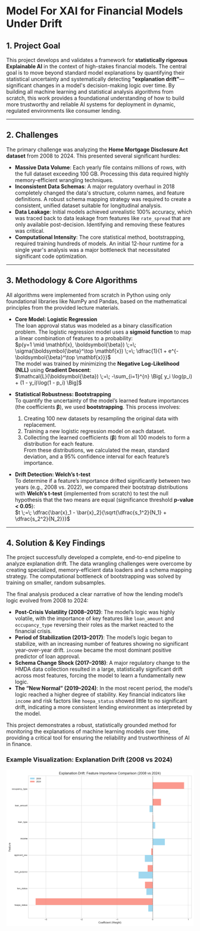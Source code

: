 # Model For XAI for Financial Models Under Drift

## 1. Project Goal

This project develops and validates a framework for **statistically rigorous Explainable AI** in the context of high-stakes financial models. The central goal is to move beyond standard model explanations by quantifying their statistical uncertainty and systematically detecting **"explanation drift"**—significant changes in a model's decision-making logic over time. By building all machine learning and statistical analysis algorithms from scratch, this work provides a foundational understanding of how to build more trustworthy and reliable AI systems for deployment in dynamic, regulated environments like consumer lending.

---

## 2. Challenges

The primary challenge was analyzing the **Home Mortgage Disclosure Act dataset** from 2008 to 2024. This presented several significant hurdles:

* **Massive Data Volume**: Each yearly file contains millions of rows, with the full dataset exceeding 100 GB. Processing this data required highly memory-efficient wrangling techniques.
* **Inconsistent Data Schemas**: A major regulatory overhaul in 2018 completely changed the data's structure, column names, and feature definitions. A robust schema mapping strategy was required to create a consistent, unified dataset suitable for longitudinal analysis.
* **Data Leakage**: Initial models achieved unrealistic 100% accuracy, which was traced back to data leakage from features like `rate_spread` that are only available post-decision. Identifying and removing these features was critical.
* **Computational Intensity**: The core statistical method, bootstrapping, required training hundreds of models. An initial 12-hour runtime for a single year's analysis was a major bottleneck that necessitated significant code optimization.

---

## 3. Methodology & Core Algorithms

All algorithms were implemented from scratch in Python using only foundational libraries like NumPy and Pandas, based on the mathematical principles from the provided lecture materials.

* **Core Model: Logistic Regression**  
  The loan approval status was modeled as a binary classification problem. The logistic regression model uses a **sigmoid function** to map a linear combination of features to a probability:  
  $p(y=1 \mid \mathbf{x}, \boldsymbol{\beta}) \;=\; \sigma(\boldsymbol{\beta}^\top \mathbf{x}) \;=\; \dfrac{1}{1 + e^{-\boldsymbol{\beta}^\top \mathbf{x}}}$  
  The model was trained by minimizing the **Negative Log-Likelihood (NLL)** using **Gradient Descent**:  
  $\mathcal{L}(\boldsymbol{\beta}) \;=\; -\sum_{i=1}^{n} \Big[ y_i \log(p_i) + (1 - y_i)\log(1 - p_i) \Big]$

* **Statistical Robustness: Bootstrapping**  
  To quantify the uncertainty of the model’s learned feature importances (the coefficients $\boldsymbol{\beta}$), we used **bootstrapping**. This process involves:
  1. Creating 100 new datasets by resampling the original data with replacement.
  2. Training a new logistic regression model on each dataset.
  3. Collecting the learned coefficients ($\boldsymbol{\beta}$) from all 100 models to form a distribution for each feature.  
  From these distributions, we calculated the mean, standard deviation, and a 95% confidence interval for each feature’s importance.

* **Drift Detection: Welch’s t-test**  
  To determine if a feature’s importance drifted significantly between two years (e.g., 2008 vs. 2022), we compared their bootstrap distributions with **Welch’s t-test** (implemented from scratch) to test the null hypothesis that the two means are equal (significance threshold **p-value < 0.05**):  
  $t \;=\; \dfrac{\bar{x}_1 - \bar{x}_2}{\sqrt{\dfrac{s_1^2}{N_1} + \dfrac{s_2^2}{N_2}}}$

---

## 4. Solution & Key Findings

The project successfully developed a complete, end-to-end pipeline to analyze explanation drift. The data wrangling challenges were overcome by creating specialized, memory-efficient data loaders and a schema mapping strategy. The computational bottleneck of bootstrapping was solved by training on smaller, random subsamples.

The final analysis produced a clear narrative of how the lending model’s logic evolved from 2008 to 2024:

* **Post-Crisis Volatility (2008–2012)**: The model’s logic was highly volatile, with the importance of key features like `loan_amount` and `occupancy_type` reversing their roles as the market reacted to the financial crisis.
* **Period of Stabilization (2013–2017)**: The model’s logic began to stabilize, with an increasing number of features showing no significant year-over-year drift. `income` became the most dominant positive predictor of loan approval.
* **Schema Change Shock (2017–2018)**: A major regulatory change to the HMDA data collection resulted in a large, statistically significant drift across most features, forcing the model to learn a fundamentally new logic.
* **The “New Normal” (2019–2024)**: In the most recent period, the model’s logic reached a higher degree of stability. Key financial indicators like `income` and risk factors like `hoepa_status` showed little to no significant drift, indicating a more consistent lending environment as interpreted by the model.

This project demonstrates a robust, statistically grounded method for monitoring the explanations of machine learning models over time, providing a critical tool for ensuring the reliability and trustworthiness of AI in finance.

### Example Visualization: Explanation Drift (2008 vs 2024)
![Drift Analysis 2008 vs 2024](outputs/visualizations/drift_analysis_2008_vs_2024.png)

